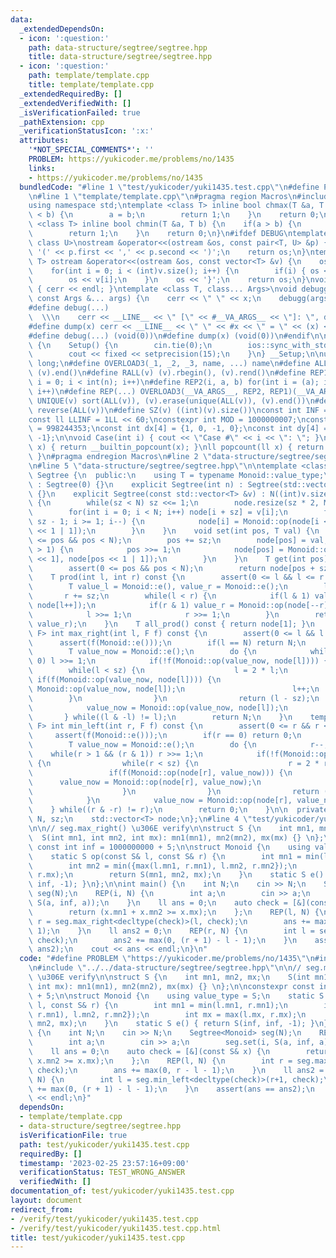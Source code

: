 ```yaml
---
data:
  _extendedDependsOn:
  - icon: ':question:'
    path: data-structure/segtree/segtree.hpp
    title: data-structure/segtree/segtree.hpp
  - icon: ':question:'
    path: template/template.cpp
    title: template/template.cpp
  _extendedRequiredBy: []
  _extendedVerifiedWith: []
  _isVerificationFailed: true
  _pathExtension: cpp
  _verificationStatusIcon: ':x:'
  attributes:
    '*NOT_SPECIAL_COMMENTS*': ''
    PROBLEM: https://yukicoder.me/problems/no/1435
    links:
    - https://yukicoder.me/problems/no/1435
  bundledCode: "#line 1 \"test/yukicoder/yuki1435.test.cpp\"\n#define PROBLEM \"https://yukicoder.me/problems/no/1435\"\
    \n#line 1 \"template/template.cpp\"\n#pragma region Macros\n#include <bits/stdc++.h>\n\
    using namespace std;\ntemplate <class T> inline bool chmax(T &a, T b) {\n    if(a\
    \ < b) {\n        a = b;\n        return 1;\n    }\n    return 0;\n}\ntemplate\
    \ <class T> inline bool chmin(T &a, T b) {\n    if(a > b) {\n        a = b;\n\
    \        return 1;\n    }\n    return 0;\n}\n#ifdef DEBUG\ntemplate <class T,\
    \ class U>\nostream &operator<<(ostream &os, const pair<T, U> &p) {\n    os <<\
    \ '(' << p.first << ',' << p.second << ')';\n    return os;\n}\ntemplate <class\
    \ T> ostream &operator<<(ostream &os, const vector<T> &v) {\n    os << '{';\n\
    \    for(int i = 0; i < (int)v.size(); i++) {\n        if(i) { os << ','; }\n\
    \        os << v[i];\n    }\n    os << '}';\n    return os;\n}\nvoid debugg()\
    \ { cerr << endl; }\ntemplate <class T, class... Args>\nvoid debugg(const T &x,\
    \ const Args &... args) {\n    cerr << \" \" << x;\n    debugg(args...);\n}\n\
    #define debug(...)                                                           \
    \  \\\n    cerr << __LINE__ << \" [\" << #__VA_ARGS__ << \"]: \", debugg(__VA_ARGS__)\n\
    #define dump(x) cerr << __LINE__ << \" \" << #x << \" = \" << (x) << endl\n#else\n\
    #define debug(...) (void(0))\n#define dump(x) (void(0))\n#endif\n\nstruct Setup\
    \ {\n    Setup() {\n        cin.tie(0);\n        ios::sync_with_stdio(false);\n\
    \        cout << fixed << setprecision(15);\n    }\n} __Setup;\n\nusing ll = long\
    \ long;\n#define OVERLOAD3(_1, _2, _3, name, ...) name\n#define ALL(v) (v).begin(),\
    \ (v).end()\n#define RALL(v) (v).rbegin(), (v).rend()\n#define REP1(i, n) for(int\
    \ i = 0; i < int(n); i++)\n#define REP2(i, a, b) for(int i = (a); i < int(b);\
    \ i++)\n#define REP(...) OVERLOAD3(__VA_ARGS__, REP2, REP1)(__VA_ARGS__)\n#define\
    \ UNIQUE(v) sort(ALL(v)), (v).erase(unique(ALL(v)), (v).end())\n#define REVERSE(v)\
    \ reverse(ALL(v))\n#define SZ(v) ((int)(v).size())\nconst int INF = 1 << 30;\n\
    const ll LLINF = 1LL << 60;\nconstexpr int MOD = 1000000007;\nconstexpr int MOD2\
    \ = 998244353;\nconst int dx[4] = {1, 0, -1, 0};\nconst int dy[4] = {0, 1, 0,\
    \ -1};\n\nvoid Case(int i) { cout << \"Case #\" << i << \": \"; }\nint popcount(int\
    \ x) { return __builtin_popcount(x); }\nll popcount(ll x) { return __builtin_popcountll(x);\
    \ }\n#pragma endregion Macros\n#line 2 \"data-structure/segtree/segtree.hpp\"\n\
    \n#line 5 \"data-structure/segtree/segtree.hpp\"\n\ntemplate <class Monoid> class\
    \ Segtree {\n  public:\n    using T = typename Monoid::value_type;\n\n    Segtree()\
    \ : Segtree(0) {}\n    explicit Segtree(int n) : Segtree(std::vector<T>(n, Monoid::e()))\
    \ {}\n    explicit Segtree(const std::vector<T> &v) : N((int)v.size()), sz(1)\
    \ {\n        while(sz < N) sz <<= 1;\n        node.resize(sz * 2, Monoid::e());\n\
    \        for(int i = 0; i < N; i++) node[i + sz] = v[i];\n        for(int i =\
    \ sz - 1; i >= 1; i--) {\n            node[i] = Monoid::op(node[i << 1], node[i\
    \ << 1 | 1]);\n        }\n    }\n    void set(int pos, T val) {\n        assert(0\
    \ <= pos && pos < N);\n        pos += sz;\n        node[pos] = val;\n        while(pos\
    \ > 1) {\n            pos >>= 1;\n            node[pos] = Monoid::op(node[pos\
    \ << 1], node[pos << 1 | 1]);\n        }\n    }\n    T get(int pos) const {\n\
    \        assert(0 <= pos && pos < N);\n        return node[pos + sz];\n    }\n\
    \    T prod(int l, int r) const {\n        assert(0 <= l && l <= r && r <= N);\n\
    \        T value_l = Monoid::e(), value_r = Monoid::e();\n        l += sz;\n \
    \       r += sz;\n        while(l < r) {\n            if(l & 1) value_l = Monoid::op(value_l,\
    \ node[l++]);\n            if(r & 1) value_r = Monoid::op(node[--r], value_r);\n\
    \            l >>= 1;\n            r >>= 1;\n        }\n        return Monoid::op(value_l,\
    \ value_r);\n    }\n    T all_prod() const { return node[1]; }\n    template <class\
    \ F> int max_right(int l, F f) const {\n        assert(0 <= l && l <= N);\n  \
    \      assert(f(Monoid::e()));\n        if(l == N) return N;\n        l += sz;\n\
    \        T value_now = Monoid::e();\n        do {\n            while((l & 1) ==\
    \ 0) l >>= 1;\n            if(!f(Monoid::op(value_now, node[l]))) {\n        \
    \        while(l < sz) {\n                    l = 2 * l;\n                   \
    \ if(f(Monoid::op(value_now, node[l]))) {\n                        value_now =\
    \ Monoid::op(value_now, node[l]);\n                        l++;\n            \
    \        }\n                }\n                return (l - sz);\n            }\n\
    \            value_now = Monoid::op(value_now, node[l]);\n            l++;\n \
    \       } while((l & -l) != l);\n        return N;\n    }\n    template <class\
    \ F> int min_left(int r, F f) const {\n        assert(0 <= r && r <= N);\n   \
    \     assert(f(Monoid::e()));\n        if(r == 0) return 0;\n        r += sz;\n\
    \        T value_now = Monoid::e();\n        do {\n            r--;\n        \
    \    while(r > 1 && (r & 1)) r >>= 1;\n            if(!f(Monoid::op(node[r], value_now)))\
    \ {\n                while(r < sz) {\n                    r = 2 * r + 1;\n   \
    \                 if(f(Monoid::op(node[r], value_now))) {\n                  \
    \      value_now = Monoid::op(node[r], value_now);\n                        r--;\n\
    \                    }\n                }\n                return ((r + 1) - sz);\n\
    \            }\n            value_now = Monoid::op(node[r], value_now);\n    \
    \    } while((r & -r) != r);\n        return 0;\n    }\n\n  private:\n    int\
    \ N, sz;\n    std::vector<T> node;\n};\n#line 4 \"test/yukicoder/yuki1435.test.cpp\"\
    \n\n// seg.max_right() \u306E verify\n\nstruct S {\n    int mn1, mn2, mx;\n  \
    \  S(int mn1, int mn2, int mx): mn1(mn1), mn2(mn2), mx(mx) {} \n};\n\nconstexpr\
    \ const int inf = 1000000000 + 5;\n\nstruct Monoid {\n    using value_type = S;\n\
    \    static S op(const S& l, const S& r) {\n        int mn1 = min(l.mn1, r.mn1);\n\
    \        int mn2 = min({max(l.mn1, r.mn1), l.mn2, r.mn2});\n        int mx = max(l.mx,\
    \ r.mx);\n        return S(mn1, mn2, mx);\n    }\n    static S e() { return S(inf,\
    \ inf, -1); }\n};\n\nint main() {\n    int N;\n    cin >> N;\n    Segtree<Monoid>\
    \ seg(N);\n    REP(i, N) {\n        int a;\n        cin >> a;\n        seg.set(i,\
    \ S(a, inf, a));\n    }\n    ll ans = 0;\n    auto check = [&](const S& x) {\n\
    \        return (x.mn1 + x.mn2 >= x.mx);\n    };\n    REP(l, N) {\n        int\
    \ r = seg.max_right<decltype(check)>(l, check);\n        ans += max(0, r - l -\
    \ 1);\n    }\n    ll ans2 = 0;\n    REP(r, N) {\n        int l = seg.min_left<decltype(check)>(r+1,\
    \ check);\n        ans2 += max(0, (r + 1) - l - 1);\n    }\n    assert(ans ==\
    \ ans2);\n    cout << ans << endl;\n}\n"
  code: "#define PROBLEM \"https://yukicoder.me/problems/no/1435\"\n#include \"../../template/template.cpp\"\
    \n#include \"../../data-structure/segtree/segtree.hpp\"\n\n// seg.max_right()\
    \ \u306E verify\n\nstruct S {\n    int mn1, mn2, mx;\n    S(int mn1, int mn2,\
    \ int mx): mn1(mn1), mn2(mn2), mx(mx) {} \n};\n\nconstexpr const int inf = 1000000000\
    \ + 5;\n\nstruct Monoid {\n    using value_type = S;\n    static S op(const S&\
    \ l, const S& r) {\n        int mn1 = min(l.mn1, r.mn1);\n        int mn2 = min({max(l.mn1,\
    \ r.mn1), l.mn2, r.mn2});\n        int mx = max(l.mx, r.mx);\n        return S(mn1,\
    \ mn2, mx);\n    }\n    static S e() { return S(inf, inf, -1); }\n};\n\nint main()\
    \ {\n    int N;\n    cin >> N;\n    Segtree<Monoid> seg(N);\n    REP(i, N) {\n\
    \        int a;\n        cin >> a;\n        seg.set(i, S(a, inf, a));\n    }\n\
    \    ll ans = 0;\n    auto check = [&](const S& x) {\n        return (x.mn1 +\
    \ x.mn2 >= x.mx);\n    };\n    REP(l, N) {\n        int r = seg.max_right<decltype(check)>(l,\
    \ check);\n        ans += max(0, r - l - 1);\n    }\n    ll ans2 = 0;\n    REP(r,\
    \ N) {\n        int l = seg.min_left<decltype(check)>(r+1, check);\n        ans2\
    \ += max(0, (r + 1) - l - 1);\n    }\n    assert(ans == ans2);\n    cout << ans\
    \ << endl;\n}"
  dependsOn:
  - template/template.cpp
  - data-structure/segtree/segtree.hpp
  isVerificationFile: true
  path: test/yukicoder/yuki1435.test.cpp
  requiredBy: []
  timestamp: '2023-02-25 23:57:16+09:00'
  verificationStatus: TEST_WRONG_ANSWER
  verifiedWith: []
documentation_of: test/yukicoder/yuki1435.test.cpp
layout: document
redirect_from:
- /verify/test/yukicoder/yuki1435.test.cpp
- /verify/test/yukicoder/yuki1435.test.cpp.html
title: test/yukicoder/yuki1435.test.cpp
---
```

